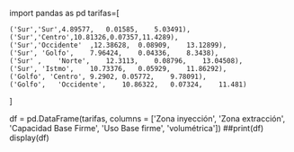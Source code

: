import pandas as pd
tarifas=[

    ('Sur','Sur',4.89577,	0.01585,	5.03491),
    ('Sur','Centro',10.81326,0.07357,11.4289),
    ('Sur','Occidente'	,12.38628,	0.08909,	13.12899),
    ('Sur',	'Golfo',	7.96424,	0.04336,	8.3438),
    ('Sur' ,	'Norte',	12.3113,	0.08796,	13.04508),
    ('Sur',	'Istmo',	10.73376,	0.05929,	11.86292),
    ('Golfo', 'Centro',	9.2902,	0.05772,	9.78091),
    ('Golfo',	'Occidente',	10.86322,	0.07324,	11.481)
]

df = pd.DataFrame(tarifas, columns = ['Zona inyección', 'Zona extracción', 'Capacidad Base Firme', 'Uso Base firme', 'volumétrica'])
##print(df)
display(df)
